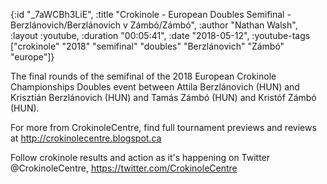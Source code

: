 {:id "_7aWCBh3LiE",
 :title
 "Crokinole - European Doubles Semifinal - Berzlánovich/Berzlánovich v Zámbó/Zámbó",
 :author "Nathan Walsh",
 :layout :youtube,
 :duration "00:05:41",
 :date "2018-05-12",
 :youtube-tags
 ["crokinole"
  "2018"
  "semifinal"
  "doubles"
  "Berzlánovich"
  "Zámbó"
  "europe"]}


The final rounds of the semifinal of the 2018 European Crokinole Championships Doubles event between Attila Berzlánovich (HUN) and Krisztián Berzlánovich (HUN) and Tamás Zámbó (HUN) and Kristóf Zámbó (HUN).

For more from CrokinoleCentre, find full tournament previews and reviews at http://crokinolecentre.blogspot.ca

Follow crokinole results and action as it's happening on Twitter @CrokinoleCentre, https://twitter.com/CrokinoleCentre
